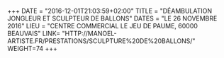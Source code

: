 +++
DATE = "2016-12-01T21:03:59+02:00"
TITLE = "DÉAMBULATION JONGLEUR ET SCULPTEUR DE BALLONS"
DATES = "LE 26 NOVEMBRE 2016"
LIEU = "CENTRE COMMERCIAL LE JEU DE PAUME, 60000 BEAUVAIS"
LINK= "HTTP://MANOEL-ARTISTE.FR/PRESTATIONS/SCULPTURE%20DE%20BALLONS/"
WEIGHT=74
+++